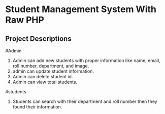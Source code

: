 # Student Management System With Raw PHP

## Project Descriptions

#Admin
1. Admin can add new students with proper information like name, email, roll number, department, and image.
2. admin can update student information. 
3. Admin can delete student id.
4. Admin can view total students.

#students
1. Students can search with their department and roll number then they found their information.

